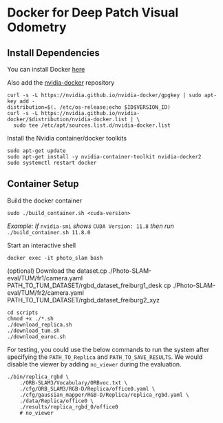 # Docker for Deep Patch Visual Odometry

## Install Dependencies
You can install Docker [here](https://docs.docker.com/engine/install/)

Also add the [nvidia-docker](https://nvidia.github.io/nvidia-docker/) repository
```
curl -s -L https://nvidia.github.io/nvidia-docker/gpgkey | sudo apt-key add -
distribution=$(. /etc/os-release;echo $ID$VERSION_ID)
curl -s -L https://nvidia.github.io/nvidia-docker/$distribution/nvidia-docker.list | \
  sudo tee /etc/apt/sources.list.d/nvidia-docker.list
```
Install the Nvidia container/docker toolkits
```
sudo apt-get update
sudo apt-get install -y nvidia-container-toolkit nvidia-docker2
sudo systemctl restart docker
```

## Container Setup
Build the docker container

```
sudo ./build_container.sh <cuda-version>
```
_Example: If_ `nvidia-smi` _shows_ `CUDA Version: 11.8` _then run_ `./build_container.sh 11.8.0`

Start an interactive shell
```
docker exec -it photo_slam bash
```

(optional) Download the dataset.cp ./Photo-SLAM-eval/TUM/fr1/camera.yaml PATH_TO_TUM_DATASET/rgbd_dataset_freiburg1_desk
cp ./Photo-SLAM-eval/TUM/fr2/camera.yaml PATH_TO_TUM_DATASET/rgbd_dataset_freiburg2_xyz
```
cd scripts
chmod +x ./*.sh
./download_replica.sh
./download_tum.sh
./download_euroc.sh
```

For testing, you could use the below commands to run the system after specifying the `PATH_TO_Replica` and `PATH_TO_SAVE_RESULTS`. We would disable the viewer by adding `no_viewer` during the evaluation.
```
./bin/replica_rgbd \
    ./ORB-SLAM3/Vocabulary/ORBvoc.txt \
    ./cfg/ORB_SLAM3/RGB-D/Replica/office0.yaml \
    ./cfg/gaussian_mapper/RGB-D/Replica/replica_rgbd.yaml \
    ./data/Replica/office0 \
    ./results/replica_rgbd_0/office0
    # no_viewer 
```